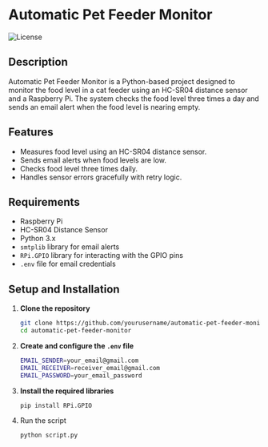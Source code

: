 # Automatic Pet Feeder Monitor

![License](https://img.shields.io/badge/license-MIT-blue.svg)

## Description

Automatic Pet Feeder Monitor is a Python-based project designed to monitor the food level in a cat feeder using an HC-SR04 distance sensor and a Raspberry Pi. The system checks the food level three times a day and sends an email alert when the food level is nearing empty.

## Features

- Measures food level using an HC-SR04 distance sensor.
- Sends email alerts when food levels are low.
- Checks food level three times daily.
- Handles sensor errors gracefully with retry logic.

## Requirements

- Raspberry Pi
- HC-SR04 Distance Sensor
- Python 3.x
- `smtplib` library for email alerts
- `RPi.GPIO` library for interacting with the GPIO pins
- `.env` file for email credentials

## Setup and Installation

1. **Clone the repository**

   ```bash
   git clone https://github.com/yourusername/automatic-pet-feeder-monitor.git
   cd automatic-pet-feeder-monitor
   ```
2. **Create and configure the `.env` file**

   ```bash
   EMAIL_SENDER=your_email@gmail.com
   EMAIL_RECEIVER=receiver_email@gmail.com
   EMAIL_PASSWORD=your_email_password
   ```
3. **Install the required libraries**

   ```bash
   pip install RPi.GPIO
   ```
4. Run the script

   ```bash
   python script.py
   ```
